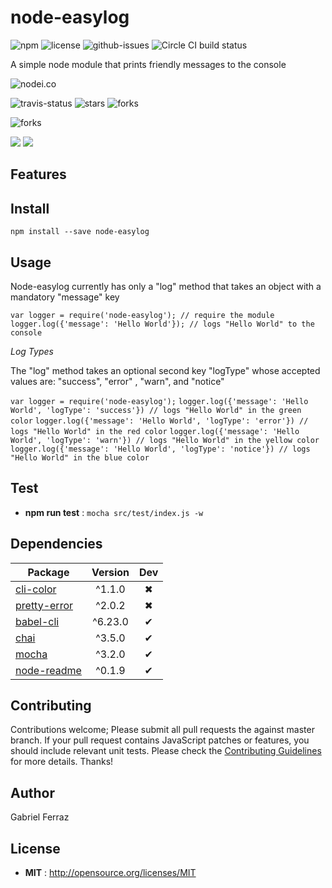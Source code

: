 # node-easylog

![npm](https://img.shields.io/npm/v/node-easylog.svg) ![license](https://img.shields.io/npm/l/node-easylog.svg) ![github-issues](https://img.shields.io/github/issues/naxus28/node-easylog.svg)  ![Circle CI build status](https://circleci.com/gh/naxus28/node-easylog.svg?style=svg)

A simple node module that prints friendly messages to the console

![nodei.co](https://nodei.co/npm/node-easylog.png?downloads=true&downloadRank=true&stars=true)

![travis-status](https://img.shields.io/travis/naxus28/node-easylog.svg)
![stars](https://img.shields.io/github/stars/naxus28/node-easylog.svg)
![forks](https://img.shields.io/github/forks/naxus28/node-easylog.svg)

![forks](https://img.shields.io/github/forks/naxus28/node-easylog.svg)

![](https://david-dm.org/naxus28/node-easylog/status.svg)
![](https://david-dm.org/naxus28/node-easylog/dev-status.svg)

## Features


## Install

`npm install --save node-easylog`

## Usage
Node-easylog currently has only a "log" method that takes an object with a mandatory "message" key

`var logger = require('node-easylog'); // require the module`
`logger.log({'message': 'Hello World'}); // logs "Hello World" to the console`


_Log Types_

The "log" method takes an optional second key "logType" whose accepted values are: "success", "error" , "warn", and "notice" 

`var logger = require('node-easylog');`
`logger.log({'message': 'Hello World', 'logType': 'success'}) // logs "Hello World" in the green color`
`logger.log({'message': 'Hello World', 'logType': 'error'}) // logs "Hello World" in the red color`
`logger.log({'message': 'Hello World', 'logType': 'warn'}) // logs "Hello World" in the yellow color`
`logger.log({'message': 'Hello World', 'logType': 'notice'}) // logs "Hello World" in the blue color` 


## Test

 - **npm run test** : `mocha src/test/index.js -w`

## Dependencies

Package | Version | Dev
--- |:---:|:---:
[cli-color](https://www.npmjs.com/package/cli-color) | ^1.1.0 | ✖
[pretty-error](https://www.npmjs.com/package/pretty-error) | ^2.0.2 | ✖
[babel-cli](https://www.npmjs.com/package/babel-cli) | ^6.23.0 | ✔
[chai](https://www.npmjs.com/package/chai) | ^3.5.0 | ✔
[mocha](https://www.npmjs.com/package/mocha) | ^3.2.0 | ✔
[node-readme](https://www.npmjs.com/package/node-readme) | ^0.1.9 | ✔


## Contributing

Contributions welcome; Please submit all pull requests the against master branch. If your pull request contains JavaScript patches or features, you should include relevant unit tests. Please check the [Contributing Guidelines](contributng.md) for more details. Thanks!

## Author

Gabriel Ferraz

## License

 - **MIT** : http://opensource.org/licenses/MIT
